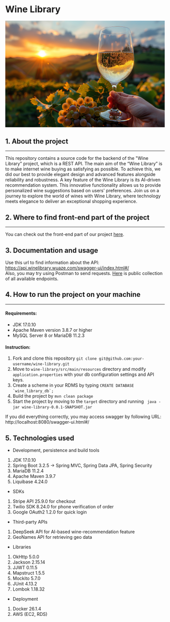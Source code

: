 # Wine Library
![](https://raw.githubusercontent.com/YaroslavRadevychVynnytskyi/content-wine-library/main/backend-readme-pics/main-pic-1.jpeg)

## 1. About the project
___
This repository contains a source code for the backend of the "Wine Library" project,
which is a REST API. The main aim of the “Wine Library” is to make internet wine 
buying as satisfying as possible. To achieve this, we did our best to provide elegant design and advanced features 
alongside reliability and robustness. 
A key feature of the Wine Library is its AI-driven recommendation system. This innovative 
functionality allows us to provide personalized wine suggestions based on users' 
preferences. Join us on a journey to explore the world of wines with Wine Library, 
where technology meets elegance to deliver an exceptional shopping experience.

## 2. Where to find front-end part of the project
___
You can check out the front-end part of our project [here](https://github.com/BodyaRespect/wine-library).

## 3. Documentation and usage
Use this url to find information about the API:
https://api.winelibrary.wuaze.com/swagger-ui/index.html#/  
Also, you may try using Postman to send requests. [Here](https://web.postman.co/workspace/bbc70790-d1bb-4376-989e-8b0901791111) 
is public collection of all available endpoints.

## 4. How to run the project on your machine
___
#### Requirements:
* JDK 17.0.10
* Apache Maven version 3.8.7 or higher
* MySQL Server 8 or MariaDB 11.2.3
#### Instruction:
1. Fork and clone this repository ```git clone git@github.com:your-username/wine-library.git```
2. Move to ```wine-library/src/main/resources``` directory and modify 
   ```application.properties``` with your db configuration settings and API keys.
3. Create a scheme in your RDMS by typing ```CREATE DATABASE `wine_library_db`; ```
4. Build the project by ```mvn clean package```
5. Start the project by moving to the ```target``` directory
and running ``` java -jar wine-library-0.0.1-SNAPSHOT.jar```

If you did everything correctly, you may access swagger by following URL:
http://localhost:8080/swagger-ui.html#/

## 5. Technologies used

* Development, persistence and build tools
1. JDK 17.0.10
2. Spring Boot 3.2.5 -> Spring MVC, Spring Data JPA, Spring Security 
3. MariaDB 11.2.4
4. Apache Maven 3.9.7
5. Liquibase 4.24.0

* SDKs
1. Stripe API 25.9.0 for checkout
2. Twilio SDK 8.24.0 for phone verification of order
3. Google OAuth2 1.2.0 for quick login

* Third-party APIs
1. DeepSeek API for AI-based wine-recommendation feature
2. GeoNames API for retrieving geo data

* Libraries
1. OkHttp 5.0.0
2. Jackson 2.15.14
3. JJWT 0.11.5
4. Mapstruct 1.5.5
5. Mockito 5.7.0
6. JUnit 4.13.2
7. Lombok 1.18.32

* Deployment
1. Docker 26.1.4
2. AWS (EC2, RDS)

